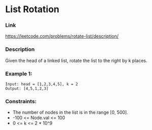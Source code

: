 # List Rotation

### Link
https://leetcode.com/problems/rotate-list/description/

### Description
Given the head of a linked list, rotate the list to the right by k places.

### Example 1:
```
Input: head = [1,2,3,4,5], k = 2
Output: [4,5,1,2,3]
```

### Constraints:
- The number of nodes in the list is in the range [0, 500].
- -100 <= Node.val <= 100
- 0 <= k <= 2 * 10^9
